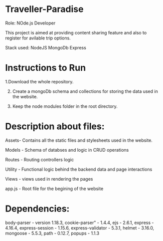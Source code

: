 # Traveller-Paradise 

Role: NOde.js Developer

This project is aimed at providing content sharing feature and also to register for avilable trip options.

Stack used:
NodeJS
MongoDb
Express


# Instructions to Run

1.Download the whole repository.

2. Create a mongoDb schema and collections for storing the data used in the website.

3. Keep the node modules folder in the root directory.

# Description about files:
Assets- Contains all the static files and stylesheets used in the website.

Models - Schema of databses and logic in CRUD operations

Routes - Routing controllers logic

Utility - Functional logic behind the backend data and page interactions

Views - views used in rendering the pages

app.js - Root file for the begining of the website



# Dependencies:
body-parser -  version 1.18.3,
cookie-parser" - 1.4.4,
ejs - 2.6.1,
express - 4.16.4,
express-session - 1.15.6,
express-validator - 5.3.1,
helmet - 3.16.0,
mongoose - 5.5.3,
path - 0.12.7,
popups - 1.1.3
